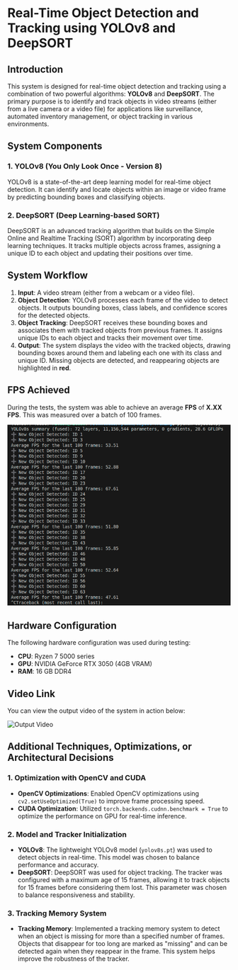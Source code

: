 # Real-Time Object Detection and Tracking using YOLOv8 and DeepSORT

## Introduction

This system is designed for real-time object detection and tracking using a combination of two powerful algorithms: **YOLOv8** and **DeepSORT**. The primary purpose is to identify and track objects in video streams (either from a live camera or a video file) for applications like surveillance, automated inventory management, or object tracking in various environments.

## System Components

### 1. **YOLOv8 (You Only Look Once - Version 8)**

YOLOv8 is a state-of-the-art deep learning model for real-time object detection. It can identify and locate objects within an image or video frame by predicting bounding boxes and classifying objects.

### 2. **DeepSORT (Deep Learning-based SORT)**

DeepSORT is an advanced tracking algorithm that builds on the Simple Online and Realtime Tracking (SORT) algorithm by incorporating deep learning techniques. It tracks multiple objects across frames, assigning a unique ID to each object and updating their positions over time.

## System Workflow

1. **Input**: A video stream (either from a webcam or a video file).
2. **Object Detection**: YOLOv8 processes each frame of the video to detect objects. It outputs bounding boxes, class labels, and confidence scores for the detected objects.
3. **Object Tracking**: DeepSORT receives these bounding boxes and associates them with tracked objects from previous frames. It assigns unique IDs to each object and tracks their movement over time.
4. **Output**: The system displays the video with the tracked objects, drawing bounding boxes around them and labeling each one with its class and unique ID. Missing objects are detected, and reappearing objects are highlighted in **red**.

## FPS Achieved

During the tests, the system was able to achieve an average **FPS** of **X.XX FPS**. This was measured over a batch of 100 frames.

![FPS Average](https://github.com/Riteshswmai/ML-Project-Object-Detection/blob/main/fps_avg.png)


## Hardware Configuration

The following hardware configuration was used during testing:

- **CPU**: Ryzen 7 5000 series
- **GPU**: NVIDIA GeForce RTX 3050 (4GB VRAM)
- **RAM**: 16 GB DDR4

## Video Link

You can view the output video of the system in action below:

![Output Video](https://drive.google.com/file/d/1KZgXnIXrIbaueF8i4nlh7Uu8qZ4v-Jxt/view?usp=sharing)


## Additional Techniques, Optimizations, or Architectural Decisions

### 1. **Optimization with OpenCV and CUDA**

- **OpenCV Optimizations**: Enabled OpenCV optimizations using `cv2.setUseOptimized(True)` to improve frame processing speed.
- **CUDA Optimization**: Utilized `torch.backends.cudnn.benchmark = True` to optimize the performance on GPU for real-time inference.

### 2. **Model and Tracker Initialization**

- **YOLOv8**: The lightweight YOLOv8 model (`yolov8s.pt`) was used to detect objects in real-time. This model was chosen to balance performance and accuracy.
- **DeepSORT**: DeepSORT was used for object tracking. The tracker was configured with a maximum age of 15 frames, allowing it to track objects for 15 frames before considering them lost. This parameter was chosen to balance responsiveness and stability.

### 3. **Tracking Memory System**

- **Tracking Memory**: Implemented a tracking memory system to detect when an object is missing for more than a specified number of frames. Objects that disappear for too long are marked as "missing" and can be detected again when they reappear in the frame. This system helps improve the robustness of the tracker.

